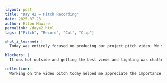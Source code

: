 ```yaml
---
layout: post
title: "Day 42 – Pitch Recording"
date: 2025-07-23
author: Elton Mawire
permalink: /day42.html
tags: ["Pitch", "Record", "Cut", "Clip"]

what_i_learned: |
  Today was entirely focused on producing our project pitch video. We spent the day filming at different sites to capture relevant footage that visually communicates the importance and process of our research. We took multiple takes to ensure clarity and quality, and afterward, we compiled and edited the clips using Clipcut. This stage involved selecting the best scenes, trimming, and arranging them to create a smooth flow for the final video. It was a hands-on experience in visual storytelling and technical editing.

blockers: |
  It was hot outside and getting the best views and lighting was challenging during our outdoor recordings.

reflection: |
  Working on the video pitch today helped me appreciate the importance of translating scientific research into a format that is both accessible and engaging to a broader audience. It required teamwork, creativity, and attention to detail. While it was different from our usual data-driven tasks, the process helped reinforce the core message of our project and made me think critically about how to present our work visually. I’m looking forward to adding the voice-over tomorrow to complete the story and bring the presentation to life.
---
```

